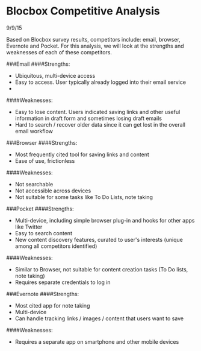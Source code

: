 # Blocbox Competitive Analysis
9/9/15

Based on Blocbox survey results, competitors include: email, browser, Evernote and Pocket. For this analysis, we will look at the strengths and weaknesses of each of these competitors.

###Email
####Strengths:
* Ubiquitous, multi-device access
* Easy to access. User typically already logged into their email service
* 
####Weaknesses:
* Easy to lose content. Users indicated saving links and other useful information in draft form and sometimes losing draft emails
* Hard to search / recover older data since it can get lost in the overall email workflow

###Browser
####Strengths:
* Most frequently cited tool for saving links and content
* Ease of use, frictionless

####Weaknesses:
* Not searchable
* Not accessible across devices
* Not suitable for some tasks like To Do Lists, note taking

###Pocket
####Strengths:
* Multi-device, including simple browser plug-in and hooks for other apps like Twitter
* Easy to search content
* New content discovery features, curated to user's interests (unique among all competitors identified)

####Weaknesses:
* Similar to Browser, not suitable for content creation tasks (To Do lists, note taking)
* Requires separate credentials to log in

###Evernote
####Strengths:
* Most cited app for note taking
* Multi-device
* Can handle tracking links / images / content that users want to save

####Weaknesses:
* Requires a separate app on smartphone and other mobile devices
